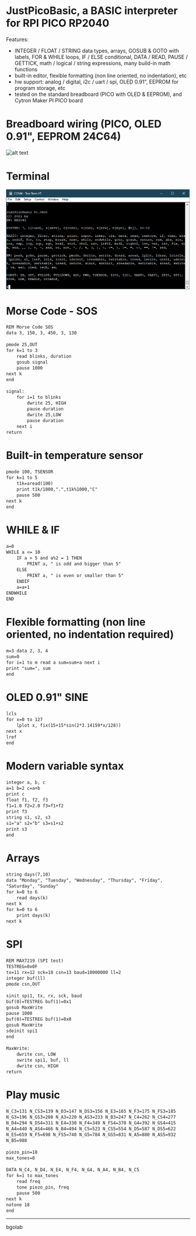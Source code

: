 JustPicoBasic, a BASIC interpreter for RPI PICO RP2040
==========================================

Features:

- INTEGER / FLOAT / STRING data types, arrays, GOSUB & GOTO with labels, FOR & WHILE loops, IF / ELSE conditional, DATA / READ, PAUSE / GETTICK, math / logical / string expressions, many build-in math functions
- built-in editor, flexible formatting (non line oriented, no indentation), etc
- hw support: analog / digital, i2c / uart / spi, OLED 0.91", EEPROM for program storage, etc
- tested on the standard breadboard (PICO with OLED & EEPROM), and Cytron Maker PI PICO board

Breadboard wiring (PICO, OLED 0.91", EEPROM 24C64)
==================================================
![alt text](https://github.com/bgolab/JustBasic/blob/main/manuals/wiring/wiring3.png)

Terminal
======
![alt text](https://github.com/bgolab/JustBasic/blob/main/manuals/terminal7.png)

Morse Code - SOS
================
	REM Morse Code SOS
	data 3, 150, 3, 450, 3, 130

	pmode 25,OUT
	for k=1 to 3
		read blinks, duration
		gosub signal
		pause 1000
	next k
	end

	signal:
		for i=1 to blinks
			dwrite 25, HIGH
			pause duration
			dwrite 25,LOW
			pause duration		
		next i 
	return

Built-in temperature sensor
===========================
	pmode 100, TSENSOR
	for k=1 to 5 
		t1k=aread(100) 
		print t1k/1000,".",t1k%1000,"C"
		pause 500 
	next k
	end

WHILE & IF
==========
	a=0
	WHILE a <= 10
		IF a > 5 and a%2 = 1 THEN 
			PRINT a, " is odd and bigger than 5"
		ELSE 
			PRINT a, " is even or smaller than 5" 
		ENDIF
		a=a+1
	ENDWHILE
	END

Flexible formatting (non line oriented, no indentation required)
================================================================
	m=3 data 2, 3, 4 
	sum=0 
	for i=1 to m read a sum=sum+a next i 
	print "sum=", sum 
	end

OLED 0.91" SINE
==============
	lcls
	for x=0 to 127
		lplot x, fix(15+15*sin(2*3.14159*x/128))
	next x
	lref
	end

Modern variable syntax
======================
	integer a, b, c
	a=1 b=2	c=a+b
	print c
	float f1, f2, f3
	f1=1.0 f2=2.0 f3=f1+f2
	print f3
	string s1, s2, s3
	s1="a" s2="b" s3=s1+s2
	print s3
	end

Arrays
=======
	string days(7,10)
	data "Monday", "Tuesday", "Wednesday", "Thursday", "Friday", "Saturday", "Sunday"
	for k=0 to 6
		read days(k)
	next k
	for k=0 to 6
		print days(k)
	next k
SPI
===
	REM MAX7219 (SPI test)
	TESTREG=0x0F
	tx=11 rx=12 sck=10 csn=13 baud=10000000 ll=2
	integer buf(ll)
	pmode csn,OUT

	sinit spi1, tx, rx, sck, baud
	buf(0)=TESTREG buf(1)=0x1 
	gosub MaxWrite
	pause 1000
	buf(0)=TESTREG buf(1)=0x0 
	gosub MaxWrite
	sdeinit spi1
	end

	MaxWrite:
		dwrite csn, LOW
		swrite spi1, buf, ll
		dwrite csn, HIGH
	return
Play music
==========
	N_C3=131 N_CS3=139 N_D3=147 N_DS3=156 N_E3=165 N_F3=175 N_FS3=185 N_G3=196 N_GS3=208 N_A3=220 N_AS3=233 N_B3=247 N_C4=262 N_CS4=277 N_D4=294 N_DS4=311 N_E4=330 N_F4=349 N_FS4=370 N_G4=392 N_GS4=415 N_A4=440 N_AS4=466 N_B4=494 N_C5=523 N_CS5=554 N_D5=587 N_DS5=622 N_E5=659 N_F5=698 N_FS5=740 N_G5=784 N_GS5=831 N_A5=880 N_AS5=932 N_B5=988

	piezo_pin=18
	max_tones=8

	DATA N_C4, N_D4, N_E4, N_F4, N_G4, N_A4, N_B4, N_C5
	for k=1 to max_tones
		read freq
		tone piezo_pin, freq
		pause 500
	next k
	notone 18
	end
---
bgolab
